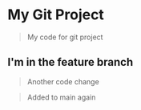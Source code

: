 # My Git Project

> My code for git project

## I'm in the feature branch

> Another code change


>Added to main again
